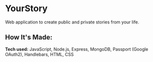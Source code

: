 # YourStory

Web application to create public and private stories from your life.

## How It's Made:

**Tech used:** JavaScript, Node.js, Express, MongoDB, Passport (Google OAuth2), Handlebars, HTML, CSS
